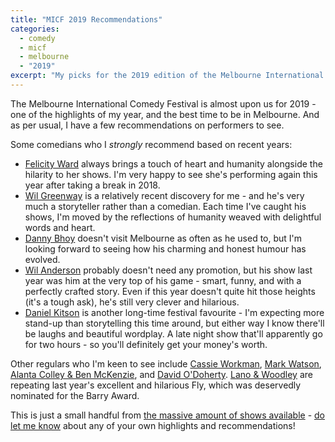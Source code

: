 ```yaml
---
title: "MICF 2019 Recommendations"
categories:
  - comedy
  - micf
  - melbourne
  - "2019"
excerpt: "My picks for the 2019 edition of the Melbourne International Comedy Festival"
---
```


The Melbourne International Comedy Festival is almost upon us for 2019 - one of the highlights of my year, and the best time to be in Melbourne. And as per usual, I have a few recommendations on performers to see.

Some comedians who I _strongly_ recommend based on recent years:

* [Felicity Ward](https://www.comedyfestival.com.au/2019/shows/busting-a-nut) always brings a touch of heart and humanity alongside the hilarity to her shows. I'm very happy to see she's performing again this year after taking a break in 2018.
* [Wil Greenway](https://www.comedyfestival.com.au/2019/shows/wil-greenway-either-side-of-everything) is a relatively recent discovery for me - and he's very much a storyteller rather than a comedian. Each time I've caught his shows, I'm moved by the reflections of humanity weaved with delightful words and heart.
* [Danny Bhoy](https://www.comedyfestival.com.au/2019/shows/danny-bhoy-age-of-fools) doesn't visit Melbourne as often as he used to, but I'm looking forward to seeing how his charming and honest humour has evolved.
* [Wil Anderson](https://www.comedyfestival.com.au/2019/shows/wil-informed) probably doesn't need any promotion, but his show last year was him at the very top of his game - smart, funny, and with a perfectly crafted story. Even if this year doesn't quite hit those heights (it's a tough ask), he's still very clever and hilarious.
* [Daniel Kitson](https://www.comedyfestival.com.au/2019/shows/daniel-kitson) is another long-time festival favourite - I'm expecting more stand-up than storytelling this time around, but either way I know there'll be laughs and beautiful wordplay. A late night show that'll apparently go for two hours - so you'll definitely get your money's worth.

Other regulars who I'm keen to see include [Cassie Workman](https://www.comedyfestival.com.au/2019/shows/cassie-workman), [Mark Watson](https://www.comedyfestival.com.au/2019/shows/mark-watson), [Alanta Colley & Ben McKenzie](https://www.comedyfestival.com.au/2019/shows/you-chose-poorly), and [David O'Doherty](https://www.comedyfestival.com.au/2019/shows/david-o-doherty). [Lano & Woodley](https://www.comedyfestival.com.au/2019/shows/lano-woodley) are repeating last year's excellent and hilarious Fly, which was deservedly nominated for the Barry Award.

This is just a small handful from [the massive amount of shows available](https://www.comedyfestival.com.au/2019/shows?filters[sort]=alpha&filters[category]=&filters[date]=&filters[venue]=all&filters[accessible]=) - [do let me know](https://twitter.com/pat) about any of your own highlights and recommendations!
